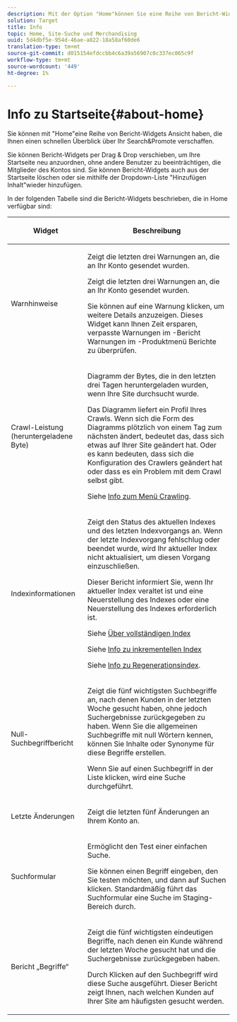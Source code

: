 ```yaml
---
description: Mit der Option "Home"können Sie eine Reihe von Bericht-Widgets Ansicht, die Ihnen einen schnellen Überblick über Ihr Search&amp;Promote-Konto verschaffen.
solution: Target
title: Info
topic: Home, Site-Suche und Merchandising
uuid: 5d4dbf5e-954d-46ae-a822-18a58af60de6
translation-type: tm+mt
source-git-commit: d015154efdccbb4c6a39a56907c0c337ec065c9f
workflow-type: tm+mt
source-wordcount: '449'
ht-degree: 1%

---
```



# Info zu Startseite{#about-home}

Sie können mit &quot;Home&quot;eine Reihe von Bericht-Widgets Ansicht haben, die Ihnen einen schnellen Überblick über Ihr Search&amp;Promote verschaffen.

Sie können Bericht-Widgets per Drag &amp; Drop verschieben, um Ihre Startseite neu anzuordnen, ohne andere Benutzer zu beeinträchtigen, die Mitglieder des Kontos sind. Sie können Bericht-Widgets auch aus der Startseite löschen oder sie mithilfe der Dropdown-Liste &quot;Hinzufügen Inhalt&quot;wieder hinzufügen.

In der folgenden Tabelle sind die Bericht-Widgets beschrieben, die in Home verfügbar sind:

<table> 
 <thead> 
  <tr> 
   <th colname="col1" class="entry"> <p>Widget </p> </th> 
   <th colname="col2" class="entry"> <p>Beschreibung </p> </th> 
  </tr>
 </thead>
 <tbody> 
  <tr> 
   <td colname="col1"> <p><span class="uicontrol">Warnhinweise</span> </p> </td> 
   <td colname="col2"> <p> Zeigt die letzten drei Warnungen an, die an Ihr Konto gesendet wurden. </p> <p>Zeigt die letzten drei Warnungen an, die an Ihr Konto gesendet wurden. </p> <p>Sie können auf eine Warnung klicken, um weitere Details anzuzeigen. Dieses Widget kann Ihnen Zeit ersparen, verpasste Warnungen im <span class="uicontrol">-Bericht Warnungen</span> im <span class="uicontrol">-Produktmenü </span> Berichte zu überprüfen. </p> </td> 
  </tr> 
  <tr> 
   <td colname="col1"> <p><span class="uicontrol">Crawl-Leistung (heruntergeladene Byte)</span> </p> </td> 
   <td colname="col2"> <p>Diagramm der Bytes, die in den letzten drei Tagen heruntergeladen wurden, wenn Ihre Site durchsucht wurde. </p> <p>Das Diagramm liefert ein Profil Ihres Crawls. Wenn sich die Form des Diagramms plötzlich von einem Tag zum nächsten ändert, bedeutet das, dass sich etwas auf Ihrer Site geändert hat. Oder es kann bedeuten, dass sich die Konfiguration des Crawlers geändert hat oder dass es ein Problem mit dem Crawl selbst gibt. </p> <p>Siehe <a href="c-about-settings-menu/c-about-crawling-menu.md#concept_59307680C6724E93952ADE5044983AF6" format="dita" scope="local"> Info zum Menü Crawling</a>. </p> </td> 
  </tr> 
  <tr> 
   <td colname="col1"> <p><span class="uicontrol">Indexinformationen</span> </p> </td> 
   <td colname="col2"> <p>Zeigt den Status des aktuellen Indexes und des letzten Indexvorgangs an. Wenn der letzte Indexvorgang fehlschlug oder beendet wurde, wird Ihr aktueller Index nicht aktualisiert, um diesen Vorgang einzuschließen. </p> <p>Dieser Bericht informiert Sie, wenn Ihr aktueller Index veraltet ist und eine Neuerstellung des Indexes oder eine Neuerstellung des Indexes erforderlich ist. </p> <p>Siehe <a href="c-about-index-menu/c-about-full-index.md#concept_C69BD21863FD4856B49326F35DB570D3" format="dita" scope="local"> Über vollständigen Index</a> </p> <p>Siehe <a href="c-about-index-menu/c-about-incremental-index.md#concept_A7770F0552D14C47B3DDB65DB78FFFEE" format="dita" scope="local"> Info zu inkrementellen Index</a> </p> <p>Siehe <a href="c-about-index-menu/c-about-regenerate-index.md#concept_6CBE6B8D18EF47D293091CBA542245FA" format="dita" scope="local"> Info zu Regenerationsindex</a>. </p> </td> 
  </tr> 
  <tr> 
   <td colname="col1"> <p><span class="uicontrol">Null-Suchbegriffbericht</span> </p> </td> 
   <td colname="col2"> <p> Zeigt die fünf wichtigsten Suchbegriffe an, nach denen Kunden in der letzten Woche gesucht haben, ohne jedoch Suchergebnisse zurückgegeben zu haben. Wenn Sie die allgemeinen Suchbegriffe mit null Wörtern kennen, können Sie Inhalte oder Synonyme für diese Begriffe erstellen. </p> <p>Wenn Sie auf einen Suchbegriff in der Liste klicken, wird eine Suche durchgeführt. </p> </td> 
  </tr> 
  <tr> 
   <td colname="col1"> <p><span class="uicontrol">Letzte Änderungen</span> </p> </td> 
   <td colname="col2"> <p> Zeigt die letzten fünf Änderungen an Ihrem Konto an. </p> </td> 
  </tr> 
  <tr> 
   <td colname="col1"> <p><span class="uicontrol">Suchformular</span> </p> </td> 
   <td colname="col2"> <p>Ermöglicht den Test einer einfachen Suche. </p> <p> Sie können einen Begriff eingeben, den Sie testen möchten, und dann auf <span class="uicontrol"> Suchen</span> klicken. Standardmäßig führt das Suchformular eine Suche im Staging-Bereich durch. </p> </td> 
  </tr> 
  <tr> 
   <td colname="col1"> <p><span class="uicontrol">Bericht „Begriffe“</span> </p> </td> 
   <td colname="col2"> <p>Zeigt die fünf wichtigsten eindeutigen Begriffe, nach denen ein Kunde während der letzten Woche gesucht hat und die Suchergebnisse zurückgegeben haben. </p> <p> Durch Klicken auf den Suchbegriff wird diese Suche ausgeführt. Dieser Bericht zeigt Ihnen, nach welchen Kunden auf Ihrer Site am häufigsten gesucht werden. </p> </td> 
  </tr> 
 </tbody> 
</table>

